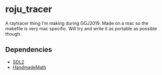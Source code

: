 # roju_tracer
A raytracer thing I'm making during GGJ2019. Made on a mac so the makefile is very mac specific. Will try and write it as portable as possible though.

## Dependencies
- [SDL2](http://libsdl.org/)
- [HandmadeMath](https://github.com/HandmadeMath/Handmade-Math)